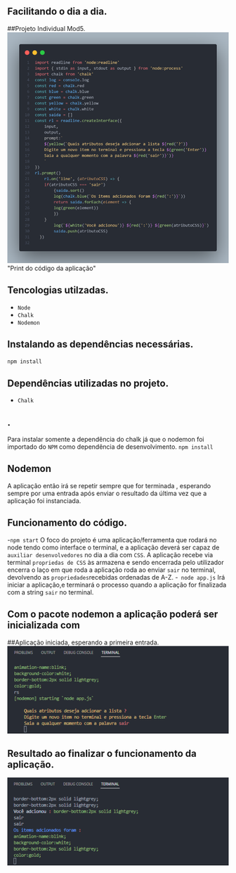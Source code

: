 ## Facilitando o dia a dia.
##Projeto Individual Mod5.
![Print do código da aplicação](https://github.com/LuisDevLipe/pj-mod5-ind/blob/LuisDev/imgs/code.png) "Print do código da aplicação"

## Tencologias utilzadas.
- `Node`
- `Chalk`
- `Nodemon`

## Instalando as dependências necessárias.
` npm install `

## Dependências utilizadas no projeto.

- `Chalk`
## .
Para instalar somente a dependência do chalk já que o nodemon foi importado do `NPM` como dependência de desenvolvimento.
` npm install `
## Nodemon
A aplicação então irá se repetir sempre que for terminada , esperando sempre por uma entrada após enviar o resultado da última vez que a aplicação foi instanciada.
## Funcionamento do código.
-`npm start`
O foco do projeto é uma aplicação/ferramenta que rodará no node tendo como interface o terminal, e a aplicação deverá ser capaz de `auxiliar desenvolvedores` no dia a dia com `CSS`.
A aplicação recebe via terminal `propriedas de CSS` às armazena e sendo encerrada pelo utilizador encerra o laço em que roda a aplicação roda ao enviar `sair` no terminal, devolvendo as `propriedades`recebidas ordenadas de A-Z.
-` node app.js`
Irá iniciar a aplicação,e terminará o processo quando a aplicação for finalizada com a string `sair` no terminal.
## Com o pacote nodemon a aplicação poderá ser inicializada com 

##Aplicação iniciada, esperando a primeira entrada.
![aplicação iniciada, esperando a primeira entrada](imgs/pergunta.png)
## Resultado ao finalizar o funcionamento da aplicação.
![resultado ao finalizar o funcionamento da aplicação](imgs/resultado.png)
